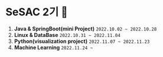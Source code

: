 # SeSAC 2기 🌱
1. **Java & SpringBoot(mini Project)** `2022.10.02 ~ 2022.10.28`
2. **Linux & DataBase** `2022.10.31 ~ 2022.11.04`
3. **Python(visualization project)** `2022.11.07 ~ 2022.11.23`
4. **Machine Learning** `2022.11.24 ~ `

